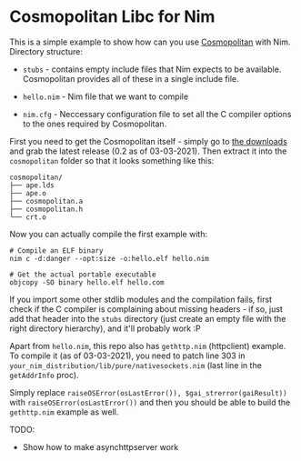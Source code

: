 # Cosmopolitan Libc for Nim

This is a simple example to show how can you use [Cosmopolitan](https://github.com/jart/cosmopolitan) with Nim.
Directory structure:
- `stubs` - contains empty include files that Nim expects to be available. Cosmopolitan provides all of these 
in a single include file.

- `hello.nim` - Nim file that we want to compile

- `nim.cfg` - Neccessary configuration file to set all the C compiler options to the ones required by Cosmopolitan.

First you need to get the Cosmopolitan itself - simply go to [the downloads](https://justine.lol/cosmopolitan/download.html) and 
grab the latest release (0.2 as of 03-03-2021). Then extract it into the `cosmopolitan` folder so that it looks something like this:
```
cosmopolitan/
├── ape.lds
├── ape.o
├── cosmopolitan.a
├── cosmopolitan.h
└── crt.o
```


Now you can actually compile the first example with:
```
# Compile an ELF binary
nim c -d:danger --opt:size -o:hello.elf hello.nim

# Get the actual portable executable
objcopy -SO binary hello.elf hello.com
```

If you import some other stdlib modules and the compilation fails, first check if the C compiler is complaining about missing
headers - if so, just add that header into the `stubs` directory (just create an empty file with the right directory hierarchy),
and it'll probably work :P

Apart from `hello.nim`, this repo also has `gethttp.nim` (httpclient) example. To compile it (as of 03-03-2021), you need to 
patch line 303 in `your_nim_distribution/lib/pure/nativesockets.nim` (last line in the `getAddrInfo` proc). 

Simply replace `raiseOSError(osLastError()), $gai_strerror(gaiResult))` with `raiseOSError(osLastError())` and then you should be able to build the `gethttp.nim` example as well.

TODO:
- Show how to make asynchttpserver work